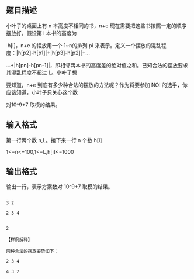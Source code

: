 ## 题目描述

<div>
 小叶子的桌面上有 n 本高度不相同的书，n+e 现在需要把这些书按照一定的顺序摆放好。假设第 i 本书的高度为
</div>
<div>
  h[i]，n+e 的摆放用一个 1~n的排列 pi 来表示。定义一个摆放的混乱程度：|h[p2]-h[p1]|+|h[p3]-h[p2]|+…
</div>
<div>
 …+|h[pn]-h[pn-1]|，即相邻两本书的高度差的绝对值之和。已知合法的摆放要求其混乱程度不超过 L。小叶子想
</div>
<div>
 要知道，n+e 到底有多少种合法的摆放的方法呢？作为将要参加 NOI 的选手，你应该知道，小叶子只关心这个数
</div>
<div>
 对10^9+7 取模的结果。
</div>
<div></div>
<p></p>

## 输入格式

<div>
 第一行两个数 n,L。接下来一行 n 个数 h[i]
</div>
<div>
 1<=n<=100,1<=L,h[i]<=1000
</div>
<div></div>

## 输出格式

<div>
 输出一行，表示方案数对 10^9+7 取模的结果。
</div>
<div></div>
<p></p>

```input1
3 2
2 3 4
```
```output1
2
【样例解释】
两种合法的摆放姿势如下：
2 3 4
4 3 2
```
